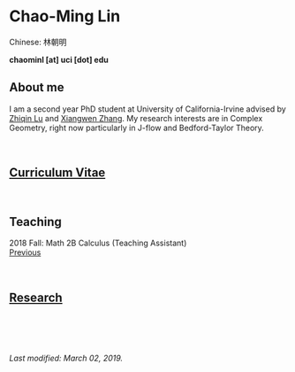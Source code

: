# Chao-Ming Lin
Chinese: 林朝明

**chaominl [at] uci [dot] edu**


## About me
I am a second year PhD student at University of California-Irvine advised by [Zhiqin Lu](https://www.math.uci.edu/~zlu/) and [Xiangwen Zhang](https://www.math.uci.edu/~xiangwen/). My research interests are in Complex Geometry, right now particularly in J-flow and Bedford-Taylor Theory.

<br />


## [Curriculum Vitae](https://chaominl.github.io/CV)   

<br />


## Teaching
2018 Fall: Math 2B Calculus (Teaching Assistant)  
[Previous](https://chaominl.github.io/TeachingExperience)

<br />


## [Research](https://chaominl.github.io/Research)

<br />
<br />
<br />

###### Last modified: March 02, 2019.
